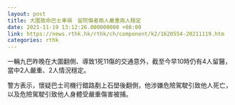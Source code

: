 ```yaml
---
layout: post
title: 大圍致命巴士車禍　留院傷者兩人嚴重兩人穩定
date: 2021-11-19 13:12:26.000000000 +08:00
link: https://news.rthk.hk/rthk/ch/component/k2/1620554-20211119.htm
categories: rthk
---
```


一輛九巴昨晚在大圍翻側、導致1死11傷的交通意外，截至今早10時仍有4人留醫，當中2人嚴重、2人情況穩定。

警方表示，懷疑巴士司機行錯路剷上石壆後翻側，他涉嫌危險駕駛引致他人死亡，以及危險駕駛引致他人身體受嚴重傷害被捕。
